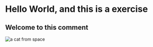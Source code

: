 # Hello World, and this is a exercise
## Welcome to this comment
![a cat from space](https://d23.com/app/uploads/2013/04/cat-from-outer-space-the-1180w-600h.jpg)
